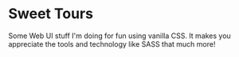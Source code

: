 # Sweet Tours

Some Web UI stuff I'm doing for fun using vanilla CSS. It makes you appreciate the tools and technology like SASS that much more!